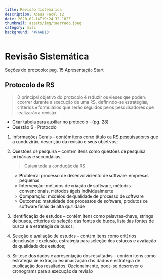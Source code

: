 ```yaml
---
title: Revisão 4istemática
description: Adeus Facul s2
date: 2020-02-14T19:24:32.182Z
thumbnail: assets/img/taerrado.jpeg
category: misc
background: '#7AAB13'
---
```

# Revisão Sistemática

Seções do protocolo: pag. 15 Apresentação Start



## Protocolo de RS

> O principal objetivo do protocolo é reduzir os vieses que podem ocorrer durante a execução de uma RS, definindo-se estratégias, critérios e formulários que serão seguidos pelos pesquisadores que realizarão a revisão.

*  Criar tabela para auxiliar no protocolo - (pg. 28)
*  Questão 6 - Protocolo

1. Informações Gerais – contém itens como título da RS,pesquisadores que a conduzirão, descrição da revisão e seus objetivos;
2. Questões de pesquisa – contém itens como questões de pesquisa primárias e secundárias;

   > Guiam toda a condução da RS



   * **P**roblema: processo de desenvolvimento de software, empresas pequenas
   * **I**ntervenção: métodos de criação de software, métodos convencionais, métodos ágeis individualmente
   * **C**omparação: modelos de qualidade de processo de software
   * **O**utcomes: maturidade dos processos de software, produtos de software finais de alta qualidade


3. Identificação de estudos – contém itens como palavras-chave, strings de busca, critérios de seleção das fontes de busca, lista das fontes de busca e a estratégia de busca;
4. Seleção e avaliação de estudos – contém itens como critérios deinclusão e exclusão, estratégia para seleção dos estudos e avaliação da qualidade dos estudos;
5. Síntese dos dados e apresentação dos resultados – contém itens como estratégia de extração esumarização dos dados e estratégia de publicação dos resultados. Opcionalmente, pode-se descrever o cronograma para a execução da revisão
